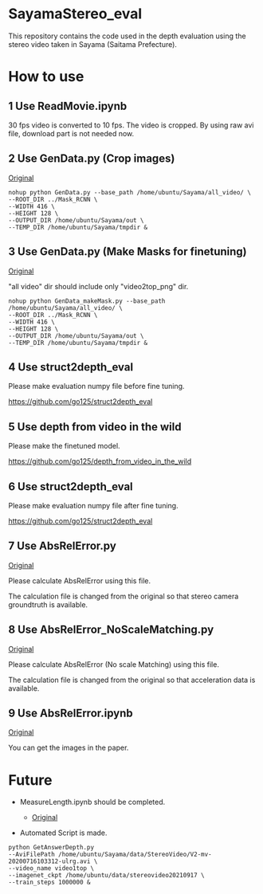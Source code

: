 # SayamaStereo_eval

This repository contains the code used in the depth evaluation using the stereo video taken in Sayama (Saitama Prefecture).

# How to use

## 1 Use ReadMovie.ipynb

30 fps video is converted to 10 fps. The video is cropped. By using raw avi file, download part is not needed now.

## 2 Use GenData.py (Crop images)

[Original](https://github.com/go125/PrepareDataForDFV)

```script
nohup python GenData.py --base_path /home/ubuntu/Sayama/all_video/ \
--ROOT_DIR ../Mask_RCNN \
--WIDTH 416 \
--HEIGHT 128 \
--OUTPUT_DIR /home/ubuntu/Sayama/out \
--TEMP_DIR /home/ubuntu/Sayama/tmpdir &
```

## 3 Use GenData.py (Make Masks for finetuning)

[Original](https://github.com/go125/PrepareDataForDFV)

"all video" dir should include only "video2top_png" dir.

```script
nohup python GenData_makeMask.py --base_path /home/ubuntu/Sayama/all_video/ \
--ROOT_DIR ../Mask_RCNN \
--WIDTH 416 \
--HEIGHT 128 \
--OUTPUT_DIR /home/ubuntu/Sayama/out \
--TEMP_DIR /home/ubuntu/Sayama/tmpdir &
```


## 4 Use struct2depth_eval

Please make evaluation numpy file before fine tuning.

https://github.com/go125/struct2depth_eval

## 5 Use depth from video in the wild

Please make the finetuned model.

https://github.com/go125/depth_from_video_in_the_wild

## 6 Use struct2depth_eval

Please make evaluation numpy file after fine tuning.

https://github.com/go125/struct2depth_eval

## 7 Use AbsRelError.py

[Original](https://github.com/go125/SfmLearner_eval)

Please calculate AbsRelError using this file.

The calculation file is changed from the original so that stereo camera groundtruth is available.

## 8 Use AbsRelError_NoScaleMatching.py

[Original](https://github.com/go125/SfmLearner_eval)

Please calculate AbsRelError (No scale Matching) using this file.

The calculation file is changed from the original so that acceleration data is available.

## 9 Use AbsRelError.ipynb

[Original](https://github.com/go125/SfmLearner_eval)

You can get the images in the paper.

# Future

- MeasureLength.ipynb should be completed.
  - [Original](https://github.com/go125/MeasureLengthTest)

- Automated Script is made.

```
python GetAnswerDepth.py
--AviFilePath /home/ubuntu/Sayama/data/StereoVideo/V2-mv-20200716103312-ulrg.avi \
--video_name video1top \
--imagenet_ckpt /home/ubuntu/data/stereovideo20210917 \
--train_steps 1000000 &
```
